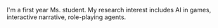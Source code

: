 I'm a first year Ms. student. My research interest includes  AI in games, interactive narrative, role-playing agents.
